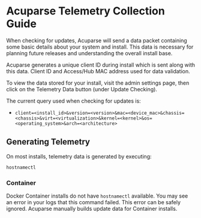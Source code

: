 # Acuparse Telemetry Collection Guide

When checking for updates, Acuparse will send a data packet containing some basic details about your system and install.
This data is necessary for planning future releases and understanding the overall install base.

Acuparse generates a unique client ID during install which is sent along with this data. Client ID and Access/Hub MAC
address used for data validation.

To view the data stored for your install, visit the admin settings page, then click on the Telemetry Data button (under
Update Checking).

The current query used when checking for updates is:

- `client=<install_id>&version=<version>&mac=<device_mac>&chassis=<chassis>&virt=<virtualization>&kernel=<kernel>&os=<operating_system>&arch=<architecture>`

## Generating Telemetry

On most installs, telemetry data is generated by executing:

```bash
hostnamectl
```

### Container

Docker Container installs do not have `hostnamectl` available. You may see an error in your logs that this command
failed. This error can be safely ignored. Acuparse manually builds update data for Container installs.
